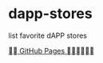 # dapp-stores
list favorite dAPP stores

[ GitHub Pages ](https://www.fn-share.com/github_bridge?path=index.html)
